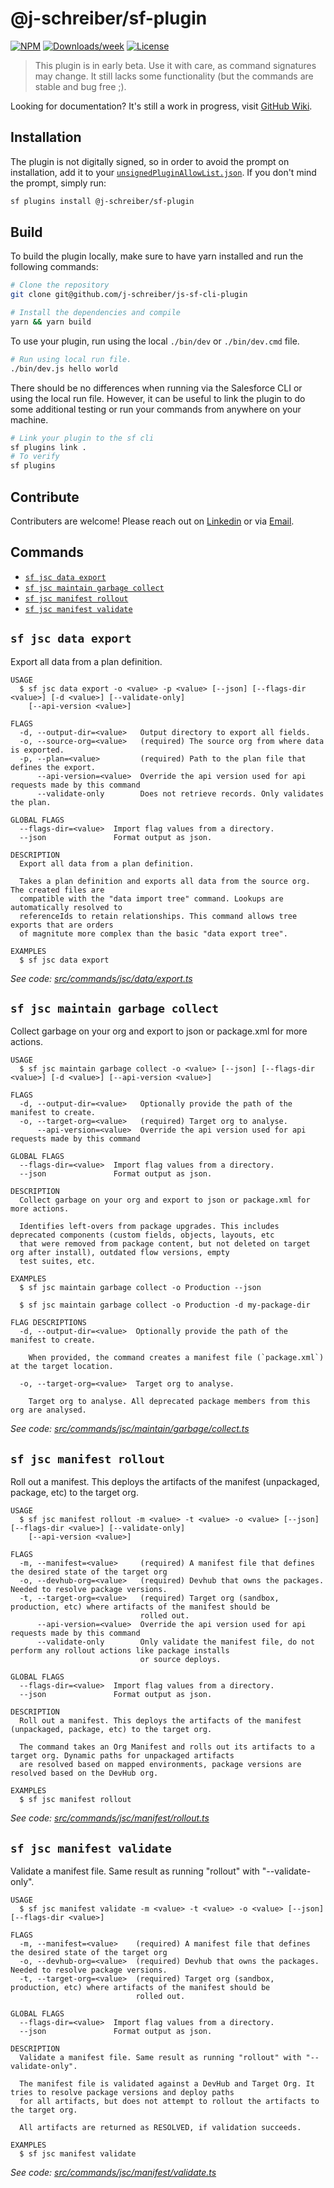 # @j-schreiber/sf-plugin

[![NPM](https://img.shields.io/npm/v/@j-schreiber/sf-plugin.svg?label=@j-schreiber/sf-plugin)](https://www.npmjs.com/package/@j-schreiber/sf-plugin) [![Downloads/week](https://img.shields.io/npm/dw/@j-schreiber/sf-plugin.svg)](https://npmjs.org/package/@j-schreiber/sf-plugin) [![License](https://img.shields.io/badge/License-BSD%203--Clause-brightgreen.svg)](https://raw.githubusercontent.com/salesforcecli/@j-schreiber/sf-plugin/main/LICENSE.txt)

> This plugin is in early beta. Use it with care, as command signatures may change. It still lacks some functionality (but the commands are stable and bug free ;).

Looking for documentation? It's still a work in progress, visit [GitHub Wiki](https://github.com/j-schreiber/js-sf-cli-plugin/wiki).

## Installation

The plugin is not digitally signed, so in order to avoid the prompt on installation, add it to your [`unsignedPluginAllowList.json`](https://developer.salesforce.com/docs/atlas.en-us.sfdx_setup.meta/sfdx_setup/sfdx_setup_allowlist.htm). If you don't mind the prompt, simply run:

```bash
sf plugins install @j-schreiber/sf-plugin
```

## Build

To build the plugin locally, make sure to have yarn installed and run the following commands:

```bash
# Clone the repository
git clone git@github.com/j-schreiber/js-sf-cli-plugin

# Install the dependencies and compile
yarn && yarn build
```

To use your plugin, run using the local `./bin/dev` or `./bin/dev.cmd` file.

```bash
# Run using local run file.
./bin/dev.js hello world
```

There should be no differences when running via the Salesforce CLI or using the local run file. However, it can be useful to link the plugin to do some additional testing or run your commands from anywhere on your machine.

```bash
# Link your plugin to the sf cli
sf plugins link .
# To verify
sf plugins
```

## Contribute

Contributers are welcome! Please reach out on [Linkedin](https://www.linkedin.com/in/jannis-schreiber/) or via [Email](mailto:info@lietzau-consulting.de).

## Commands

<!-- commands -->

- [`sf jsc data export`](#sf-jsc-data-export)
- [`sf jsc maintain garbage collect`](#sf-jsc-maintain-garbage-collect)
- [`sf jsc manifest rollout`](#sf-jsc-manifest-rollout)
- [`sf jsc manifest validate`](#sf-jsc-manifest-validate)

## `sf jsc data export`

Export all data from a plan definition.

```
USAGE
  $ sf jsc data export -o <value> -p <value> [--json] [--flags-dir <value>] [-d <value>] [--validate-only]
    [--api-version <value>]

FLAGS
  -d, --output-dir=<value>   Output directory to export all fields.
  -o, --source-org=<value>   (required) The source org from where data is exported.
  -p, --plan=<value>         (required) Path to the plan file that defines the export.
      --api-version=<value>  Override the api version used for api requests made by this command
      --validate-only        Does not retrieve records. Only validates the plan.

GLOBAL FLAGS
  --flags-dir=<value>  Import flag values from a directory.
  --json               Format output as json.

DESCRIPTION
  Export all data from a plan definition.

  Takes a plan definition and exports all data from the source org. The created files are
  compatible with the "data import tree" command. Lookups are automatically resolved to
  referenceIds to retain relationships. This command allows tree exports that are orders
  of magnitute more complex than the basic "data export tree".

EXAMPLES
  $ sf jsc data export
```

_See code: [src/commands/jsc/data/export.ts](https://github.com/j-schreiber/js-sf-cli-plugin/blob/v0.5.0/src/commands/jsc/data/export.ts)_

## `sf jsc maintain garbage collect`

Collect garbage on your org and export to json or package.xml for more actions.

```
USAGE
  $ sf jsc maintain garbage collect -o <value> [--json] [--flags-dir <value>] [-d <value>] [--api-version <value>]

FLAGS
  -d, --output-dir=<value>   Optionally provide the path of the manifest to create.
  -o, --target-org=<value>   (required) Target org to analyse.
      --api-version=<value>  Override the api version used for api requests made by this command

GLOBAL FLAGS
  --flags-dir=<value>  Import flag values from a directory.
  --json               Format output as json.

DESCRIPTION
  Collect garbage on your org and export to json or package.xml for more actions.

  Identifies left-overs from package upgrades. This includes deprecated components (custom fields, objects, layouts, etc
  that were removed from package content, but not deleted on target org after install), outdated flow versions, empty
  test suites, etc.

EXAMPLES
  $ sf jsc maintain garbage collect -o Production --json

  $ sf jsc maintain garbage collect -o Production -d my-package-dir

FLAG DESCRIPTIONS
  -d, --output-dir=<value>  Optionally provide the path of the manifest to create.

    When provided, the command creates a manifest file (`package.xml`) at the target location.

  -o, --target-org=<value>  Target org to analyse.

    Target org to analyse. All deprecated package members from this org are analysed.
```

_See code: [src/commands/jsc/maintain/garbage/collect.ts](https://github.com/j-schreiber/js-sf-cli-plugin/blob/v0.5.0/src/commands/jsc/maintain/garbage/collect.ts)_

## `sf jsc manifest rollout`

Roll out a manifest. This deploys the artifacts of the manifest (unpackaged, package, etc) to the target org.

```
USAGE
  $ sf jsc manifest rollout -m <value> -t <value> -o <value> [--json] [--flags-dir <value>] [--validate-only]
    [--api-version <value>]

FLAGS
  -m, --manifest=<value>     (required) A manifest file that defines the desired state of the target org
  -o, --devhub-org=<value>   (required) Devhub that owns the packages. Needed to resolve package versions.
  -t, --target-org=<value>   (required) Target org (sandbox, production, etc) where artifacts of the manifest should be
                             rolled out.
      --api-version=<value>  Override the api version used for api requests made by this command
      --validate-only        Only validate the manifest file, do not perform any rollout actions like package installs
                             or source deploys.

GLOBAL FLAGS
  --flags-dir=<value>  Import flag values from a directory.
  --json               Format output as json.

DESCRIPTION
  Roll out a manifest. This deploys the artifacts of the manifest (unpackaged, package, etc) to the target org.

  The command takes an Org Manifest and rolls out its artifacts to a target org. Dynamic paths for unpackaged artifacts
  are resolved based on mapped environments, package versions are resolved based on the DevHub org.

EXAMPLES
  $ sf jsc manifest rollout
```

_See code: [src/commands/jsc/manifest/rollout.ts](https://github.com/j-schreiber/js-sf-cli-plugin/blob/v0.5.0/src/commands/jsc/manifest/rollout.ts)_

## `sf jsc manifest validate`

Validate a manifest file. Same result as running "rollout" with "--validate-only".

```
USAGE
  $ sf jsc manifest validate -m <value> -t <value> -o <value> [--json] [--flags-dir <value>]

FLAGS
  -m, --manifest=<value>    (required) A manifest file that defines the desired state of the target org
  -o, --devhub-org=<value>  (required) Devhub that owns the packages. Needed to resolve package versions.
  -t, --target-org=<value>  (required) Target org (sandbox, production, etc) where artifacts of the manifest should be
                            rolled out.

GLOBAL FLAGS
  --flags-dir=<value>  Import flag values from a directory.
  --json               Format output as json.

DESCRIPTION
  Validate a manifest file. Same result as running "rollout" with "--validate-only".

  The manifest file is validated against a DevHub and Target Org. It tries to resolve package versions and deploy paths
  for all artifacts, but does not attempt to rollout the artifacts to the target org.

  All artifacts are returned as RESOLVED, if validation succeeds.

EXAMPLES
  $ sf jsc manifest validate
```

_See code: [src/commands/jsc/manifest/validate.ts](https://github.com/j-schreiber/js-sf-cli-plugin/blob/v0.5.0/src/commands/jsc/manifest/validate.ts)_

<!-- commandsstop -->
